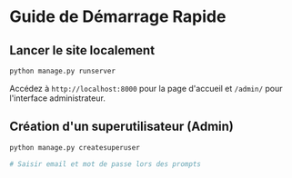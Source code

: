 # Guide de Démarrage Rapide

## Lancer le site localement

```bash
python manage.py runserver
```

Accédez à `http://localhost:8000` pour la page d'accueil et `/admin/` pour l'interface administrateur.

## Création d'un superutilisateur (Admin)

```bash
python manage.py createsuperuser

# Saisir email et mot de passe lors des prompts
```